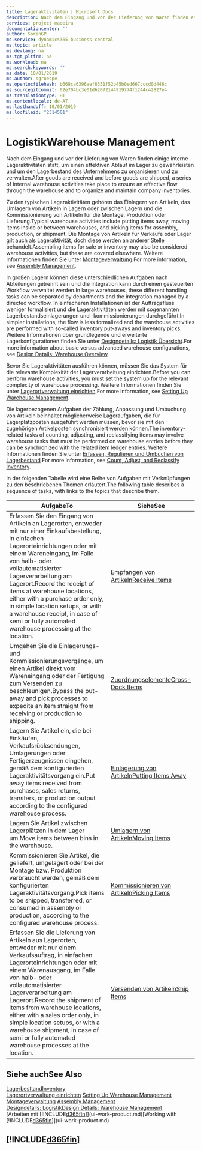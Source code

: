 ```yaml
---
title: Lageraktivitäten | Microsoft Docs
description: Nach dem Eingang und vor der Lieferung von Waren finden einige interne Lageraktivitäten statt, um einen effektiven Ablauf im Lager zu gewährleisten und um den Lagerbestand des Unternehmens zu organisieren und zu verwalten.
services: project-madeira
documentationcenter: ''
author: SorenGP
ms.service: dynamics365-business-central
ms.topic: article
ms.devlang: na
ms.tgt_pltfrm: na
ms.workload: na
ms.search.keywords: ''
ms.date: 10/01/2019
ms.author: sgroespe
ms.openlocfilehash: b668ca6396aef8351f52b45b0ed667cccd0d446c
ms.sourcegitcommit: 02e704bc3e01d62072144919774f1244c42827e4
ms.translationtype: HT
ms.contentlocale: de-AT
ms.lasthandoff: 10/01/2019
ms.locfileid: "2314501"
---
```

# <a name="warehouse-management"></a><span data-ttu-id="ad568-103">Logistik</span><span class="sxs-lookup"><span data-stu-id="ad568-103">Warehouse Management</span></span>
<span data-ttu-id="ad568-104">Nach dem Eingang und vor der Lieferung von Waren finden einige interne Lageraktivitäten statt, um einen effektiven Ablauf im Lager zu gewährleisten und um den Lagerbestand des Unternehmens zu organisieren und zu verwalten.</span><span class="sxs-lookup"><span data-stu-id="ad568-104">After goods are received and before goods are shipped, a series of internal warehouse activities take place to ensure an effective flow through the warehouse and to organize and maintain company inventories.</span></span>

<span data-ttu-id="ad568-105">Zu den typischen Lageraktivitäten gehören das Einlagern von Artikeln, das Umlagern von Artikeln in Lagern oder zwischen Lagern und die Kommissionierung von Artikeln für die Montage, Produktion oder Lieferung.</span><span class="sxs-lookup"><span data-stu-id="ad568-105">Typical warehouse activities include putting items away, moving items inside or between warehouses, and picking items for assembly, production, or shipment.</span></span> <span data-ttu-id="ad568-106">Die Montage von Artikeln für Verkäufe oder Lager gilt auch als Lageraktivität, doch diese werden an anderer Stelle behandelt.</span><span class="sxs-lookup"><span data-stu-id="ad568-106">Assembling items for sale or inventory may also be considered warehouse activities, but these are covered elsewhere.</span></span> <span data-ttu-id="ad568-107">Weitere Informationen finden Sie unter [Montageverwaltung](assembly-assemble-items.md).</span><span class="sxs-lookup"><span data-stu-id="ad568-107">For more information, see [Assembly Management](assembly-assemble-items.md).</span></span>  

<span data-ttu-id="ad568-108">In großen Lagern können diese unterschiedlichen Aufgaben nach Abteilungen getrennt sein und die Integration kann durch einen gesteuerten Workflow verwaltet werden.</span><span class="sxs-lookup"><span data-stu-id="ad568-108">In large warehouses, these different handling tasks can be separated by departments and the integration managed by a directed workflow.</span></span> <span data-ttu-id="ad568-109">In einfacheren Installationen ist der Auftragsfluss weniger formalisiert und die Lageraktivitäten werden mit sogenannten Lagerbestandseinlagerungen und -kommissionierungen durchgeführt.</span><span class="sxs-lookup"><span data-stu-id="ad568-109">In simpler installations, the flow is less formalized and the warehouse activities are performed with so-called inventory put-aways and inventory picks.</span></span> <span data-ttu-id="ad568-110">Weitere Informationen über grundlegende und erweiterte Lagerkonfigurationen finden Sie unter [Designdetails: Logistik Übersicht](design-details-warehouse-overview.md).</span><span class="sxs-lookup"><span data-stu-id="ad568-110">For more information about basic versus advanced warehouse configurations, see [Design Details: Warehouse Overview](design-details-warehouse-overview.md).</span></span>

<span data-ttu-id="ad568-111">Bevor Sie Lageraktivitäten ausführen können, müssen Sie das System für die relevante Komplexität der Lagerverarbeitung einrichten.</span><span class="sxs-lookup"><span data-stu-id="ad568-111">Before you can perform warehouse activities, you must set the system up for the relevant complexity of warehouse processing.</span></span> <span data-ttu-id="ad568-112">Weitere Informationen finden Sie unter [Lagerortverwaltung einrichten](warehouse-setup-warehouse.md).</span><span class="sxs-lookup"><span data-stu-id="ad568-112">For more information, see [Setting Up Warehouse Management](warehouse-setup-warehouse.md).</span></span>

<span data-ttu-id="ad568-113">Die lagerbezogenen Aufgaben der Zählung, Anpassung und Umbuchung von Artikeln beinhaltet möglicherweise Lageraufgaben, die für Lagerplatzposten ausgeführt werden müssen, bevor sie mit den zugehörigen Artikelposten synchronisiert werden können.</span><span class="sxs-lookup"><span data-stu-id="ad568-113">The inventory-related tasks of counting, adjusting, and reclassifying items may involve warehouse tasks that must be performed on warehouse entries before they can be synchronized with the related item ledger entries.</span></span> <span data-ttu-id="ad568-114">Weitere Informationen finden Sie unter [Erfassen, Regulieren und Umbuchen von Lagerbestand](inventory-how-count-adjust-reclassify.md).</span><span class="sxs-lookup"><span data-stu-id="ad568-114">For more information, see [Count, Adjust, and Reclassify Inventory](inventory-how-count-adjust-reclassify.md).</span></span>

 <span data-ttu-id="ad568-115">In der folgenden Tabelle wird eine Reihe von Aufgaben mit Verknüpfungen zu den beschriebenen Themen erläutert.</span><span class="sxs-lookup"><span data-stu-id="ad568-115">The following table describes a sequence of tasks, with links to the topics that describe them.</span></span>   

|<span data-ttu-id="ad568-116">**Aufgabe**</span><span class="sxs-lookup"><span data-stu-id="ad568-116">**To**</span></span>|<span data-ttu-id="ad568-117">**Siehe**</span><span class="sxs-lookup"><span data-stu-id="ad568-117">**See**</span></span>|  
|------------|-------------|  
|<span data-ttu-id="ad568-118">Erfassen Sie den Eingang von Artikeln an Lagerorten, entweder mit nur einer Einkaufsbestellung, in einfachen Lagerorteinrichtungen oder mit einem Wareneingang, im Falle von halb- oder vollautomatisierter Lagerverarbeitung am Lagerort.</span><span class="sxs-lookup"><span data-stu-id="ad568-118">Record the receipt of items at warehouse locations, either with a purchase order only, in simple location setups, or with a warehouse receipt, in case of semi or fully automated warehouse processing at the location.</span></span>|[<span data-ttu-id="ad568-119">Empfangen von Artikeln</span><span class="sxs-lookup"><span data-stu-id="ad568-119">Receive Items</span></span>](warehouse-how-receive-items.md)|
|<span data-ttu-id="ad568-120">Umgehen Sie die Einlagerungs- und Kommissionierungsvorgänge, um einen Artikel direkt vom Wareneingang oder der Fertigung zum Versenden zu beschleunigen.</span><span class="sxs-lookup"><span data-stu-id="ad568-120">Bypass the put-away and pick processes to expedite an item straight from receiving or production to shipping.</span></span>|[<span data-ttu-id="ad568-121">Zuordnungselemente</span><span class="sxs-lookup"><span data-stu-id="ad568-121">Cross-Dock Items</span></span>](warehouse-how-to-cross-dock-items.md)|    
|<span data-ttu-id="ad568-122">Lagern Sie Artikel ein, die bei Einkäufen, Verkaufsrücksendungen, Umlagerungen oder Fertigerzeugnissen eingehen, gemäß dem konfigurierten Lageraktivitätsvorgang ein.</span><span class="sxs-lookup"><span data-stu-id="ad568-122">Put away items received from purchases, sales returns, transfers, or production output according to the configured warehouse process.</span></span>|[<span data-ttu-id="ad568-123">Einlagerung von Artikeln</span><span class="sxs-lookup"><span data-stu-id="ad568-123">Putting Items Away</span></span>](warehouse-put-away-items.md)|
|<span data-ttu-id="ad568-124">Lagern Sie Artikel zwischen Lagerplätzen in dem Lager um.</span><span class="sxs-lookup"><span data-stu-id="ad568-124">Move items between bins in the warehouse.</span></span>|[<span data-ttu-id="ad568-125">Umlagern von Artikeln</span><span class="sxs-lookup"><span data-stu-id="ad568-125">Moving Items</span></span>](warehouse-move-items.md)|
|<span data-ttu-id="ad568-126">Kommissionieren Sie Artikel, die geliefert, umgelagert oder bei der Montage bzw. Produktion verbraucht werden, gemäß dem konfigurierten Lageraktivitätsvorgang.</span><span class="sxs-lookup"><span data-stu-id="ad568-126">Pick items to be shipped, transferred, or consumed in assembly or production, according to the configured warehouse process.</span></span>|[<span data-ttu-id="ad568-127">Kommissionieren von Artikeln</span><span class="sxs-lookup"><span data-stu-id="ad568-127">Picking Items</span></span>](warehouse-pick-items.md)|
|<span data-ttu-id="ad568-128">Erfassen Sie die Lieferung von Artikeln aus Lagerorten, entweder mit nur einem Verkaufsauftrag, in einfachen Lagerorteinrichtungen oder mit einem Warenausgang, im Falle von halb- oder vollautomatisierter Lagerverarbeitung am Lagerort.</span><span class="sxs-lookup"><span data-stu-id="ad568-128">Record the shipment of items from warehouse locations, either with a sales order only, in simple location setups, or with a warehouse shipment, in case of semi or fully automated warehouse processes at the location.</span></span>|[<span data-ttu-id="ad568-129">Versenden von Artikeln</span><span class="sxs-lookup"><span data-stu-id="ad568-129">Ship Items</span></span>](warehouse-how-ship-items.md)|  

## <a name="see-also"></a><span data-ttu-id="ad568-130">Siehe auch</span><span class="sxs-lookup"><span data-stu-id="ad568-130">See Also</span></span>  
[<span data-ttu-id="ad568-131">Lagerbesttand</span><span class="sxs-lookup"><span data-stu-id="ad568-131">Inventory</span></span>](inventory-manage-inventory.md)  
<span data-ttu-id="ad568-132">[Lagerortverwaltung einrichten](warehouse-setup-warehouse.md)   </span><span class="sxs-lookup"><span data-stu-id="ad568-132">[Setting Up Warehouse Management](warehouse-setup-warehouse.md)   </span></span>  
<span data-ttu-id="ad568-133">[Montageverwaltung](assembly-assemble-items.md)  </span><span class="sxs-lookup"><span data-stu-id="ad568-133">[Assembly Management](assembly-assemble-items.md)  </span></span>  
[<span data-ttu-id="ad568-134">Designdetails: Logistik</span><span class="sxs-lookup"><span data-stu-id="ad568-134">Design Details: Warehouse Management</span></span>](design-details-warehouse-management.md)  
<span data-ttu-id="ad568-135">[Arbeiten mit [!INCLUDE[d365fin](includes/d365fin_md.md)]](ui-work-product.md)</span><span class="sxs-lookup"><span data-stu-id="ad568-135">[Working with [!INCLUDE[d365fin](includes/d365fin_md.md)]](ui-work-product.md)</span></span>  

## [!INCLUDE[d365fin](includes/free_trial_md.md)]  
